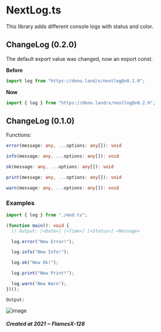 # **NextLog.ts**
This library adds different console logs with status and color.

## **ChangeLog (0.2.0)**
The default export value was changed, now an export const.

**Before**
```ts
import log from "https://deno.land/x/nextlog@v0.1.0";
```

**Now**
```ts
import { log } from "https://deno.land/x/nextlog@v0.2.0";
````

## **ChangeLog (0.1.0)**
Functions:

```ts
error(message: any, ...options: any[]): void
```

```ts
info(message: any, ...options: any[]): void
```

```ts
ok(message: any, ...options: any[]): void
```

```ts
print(message: any, ...options: any[]): void
```

```ts
warn(message: any, ...options: any[]): void
```

### **Examples**

```ts
import { log } from "./mod.ts";

(function main(): void {
  // Output: [<Date>] [<Time>] [<Status>] <Message>

  log.error("New Error!");

  log.info("New Info!");

  log.ok("New Ok!");

  log.print("New Print!");

  log.warn("New Warn");
})();
```

`Output:`

![image](https://user-images.githubusercontent.com/78381898/138024422-60033d96-014f-4cc8-a7a9-04005716e8b9.png)


##### **Created at 2021 ~ FlamesX-128**
